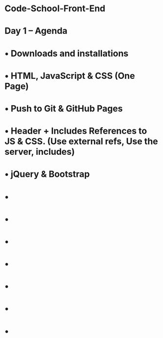 # Code-School-Front-End
# 
# Day 1 – Agenda
# 
# •	Downloads and installations
# •	HTML, JavaScript & CSS (One Page)
# •	Push to Git & GitHub Pages
# •	Header + Includes References to JS & CSS. (Use external refs, Use the server, includes)
# •	jQuery & Bootstrap
# •	
# •	
# •	
# •	
# •	
# •	
# •	
